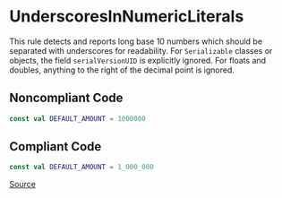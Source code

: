 # UnderscoresInNumericLiterals

This rule detects and reports long base 10 numbers which should be separated with underscores
for readability. For `Serializable` classes or objects, the field `serialVersionUID` is
explicitly ignored. For floats and doubles, anything to the right of the decimal point is ignored.

## Noncompliant Code

```kotlin
const val DEFAULT_AMOUNT = 1000000
```
## Compliant Code

```kotlin
const val DEFAULT_AMOUNT = 1_000_000
```

[Source](https://detekt.github.io/detekt/style.html#underscoresinnumericliterals)
